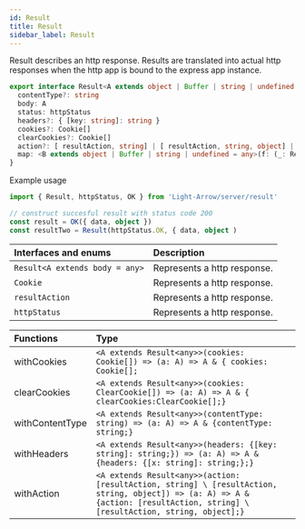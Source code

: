 ```yaml
---
id: Result
title: Result
sidebar_label: Result
---
```


Result describes an http response. Results are translated into actual http responses when the http app is bound to the express app instance.

```ts
export interface Result<A extends object | Buffer | string | undefined = any> {
  contentType?: string
  body: A
  status: httpStatus
  headers?: { [key: string]: string }
  cookies?: Cookie[]
  clearCookies?: Cookie[]
  action?: [ resultAction, string] | [ resultAction, string, object] | [ resultAction, string, object, (error: any, html: any) => void ]
  map: <B extends object | Buffer | string | undefined = any>(f: (_: Result<A>) => Result<B>) => Result<B>
}
```

Example usage

```ts
import { Result, httpStatus, OK } from 'Light-Arrow/server/result'

// construct succesful result with status code 200
const result = OK({ data, object })
const resultTwo = Result(httpStatus.OK, { data, object )

```

| Interfaces and enums      | Description |
| :---        |:---         |
| ```Result<A extends body = any>```   | Represents a http response. |
| ```Cookie```   | Represents a http response. |
| ```resultAction```   | Represents a http response. |
| ```httpStatus```   | Represents a http response. |

| Functions      | Type |
| :---        |:---         |
| withCookies   | ```<A extends Result<any>>(cookies: Cookie[]) => (a: A) => A & { cookies: Cookie[]; ```     |
| clearCookies   | ```<A extends Result<any>>(cookies: ClearCookie[]) => (a: A) => A & { clearCookies:ClearCookie[];}```        |
| withContentType   | ```<A extends Result<any>>(contentType: string) => (a: A) => A & {contentType: string;}```        |
| withHeaders   | ```<A extends Result<any>>(headers: {[key: string]: string;}) => (a: A) => A & {headers: {[x: string]: string;};}```        |
| withAction   | ```<A extends Result<any>>(action: [resultAction, string] \ [resultAction, string, object]) => (a: A) => A & {action: [resultAction, string] \ [resultAction, string, object];}```        |